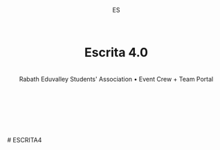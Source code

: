
<!DOCTYPE html>
<html lang="en">
<head>
<meta charset="utf-8" />
<meta name="viewport" content="width=device-width, initial-scale=1" />
<title>Escrita 4.0 – Digital System</title>
<style>
  :root {
    /* Modern light theme: Clean white + Vibrant Blue */
    --bg: #f8faff;
    --panel: #ffffff;
    --card: #ffffff;
    --border: #e0e8f0;
    --light: #1a202c;
    --muted: #718096;
    --accent: #2c6be3;    /* Vibrant Blue */
    --accent-2: #1e4ea5;  /* Darker Blue */
    --shadow: rgba(44, 107, 227, 0.1);
  }
  * { box-sizing: border-box; }
  html, body {
    margin: 0; padding: 0;
    background: radial-gradient(1200px 600px at 10% -10%, rgba(44, 107, 227, 0.04), transparent),
                linear-gradient(var(--bg), #f0f3f7);
    color: var(--light);
    font-family: Inter, system-ui, -apple-system, Segoe UI, Roboto, Arial, "Apple Color Emoji", "Segoe UI Emoji";
  }
  header {
    position: sticky; top: 0; z-index: 10;
    padding: 14px 16px; border-bottom: 1px solid var(--border);
    background: rgba(255,255,255,0.9);
    backdrop-filter: blur(8px);
  }
  #app { max-width: 1200px; margin: 0 auto; padding: 18px; }
  .brand { display: flex; align-items: center; gap: 12px; }
  .logo {
    width: 40px; height: 40px; border-radius: 10px;
    display: grid; place-items: center; font-weight: 800; color: #fff;
    background: linear-gradient(135deg, var(--accent), var(--accent-2));
    border: 1px solid var(--border);
    overflow: hidden;
  }
  .brand h1 { margin: 0; font-size: 18px; font-family: Inter, sans-serif; letter-spacing: .2px; }
  .sub { font-size: 12px; color: var(--muted); }
  .row { display: flex; gap: 8px; align-items: center; flex-wrap: wrap; }
  .spacer { flex: 1; }

  .card {
    background: var(--card);
    border: 1px solid var(--border);
    border-radius: 16px;
    padding: 16px;
    box-shadow: 0 10px 20px var(--shadow);
  }
  .card h2 {
    margin: 0 0 6px 0; font-size: 18px; font-family: Inter, sans-serif; font-weight: 700;
  }
  .card h2::after {
    content: ""; display: block; height: 2px; margin-top: 8px;
    background: linear-gradient(to right, transparent, var(--accent-2), transparent);
    border-radius: 2px;
  }
  .section-title { font-size: 16px; margin: 8px 0; font-family: Inter, sans-serif; }

  .muted { color: var(--muted); font-size: 13px; }
  .grid { display: grid; gap: 16px; }
  .grid.cols-2 { grid-template-columns: repeat(2, 1fr); }
  .grid.cols-3 { grid-template-columns: repeat(3, 1fr); }
  @media (max-width: 1000px) { .grid.cols-2, .grid.cols-3 { grid-template-columns: 1fr; } }

  .btn {
    display: inline-flex; align-items: center; gap: 8px;
    padding: 8px 12px; border-radius: 10px; cursor: pointer;
    background: #fff; color: var(--light);
    border: 1px solid var(--border); text-decoration: none; font-weight: 600;
    transition: all 0.2s ease;
  }
  .btn:hover { box-shadow: 0 4px 12px var(--shadow); border-color: var(--accent); }
  .btn.primary { background: linear-gradient(180deg, var(--accent), var(--accent-2)); color: #ffffff; border: 1px solid var(--accent-2); }
  .btn.primary:hover { opacity: 0.9; }
  .btn.warn { background: #fff6e6; color: #8a5a00; border-color: #e7c888; }
  .btn.danger { background: #fff1f1; color: #8a1414; border-color: #f1c0c0; }
  .btn.small { padding: 6px 10px; font-size: 13px; border-radius: 8px; }

  .tag { padding: 2px 8px; border-radius: 999px; font-size: 12px; border: 1px solid var(--border); background: #fff; color: var(--light); }
  .tag.green { background: #f0fff4; color: #1e7943; border-color: #bcebc9; }
  .tag.blue { background: #eef6ff; color: #0a3b74; border-color: #c9def9; }
  .tag.red { background: #fff1f1; color: #8a1414; border-color: #f1c0c0; }
  .tag.warn { background: #fff9e6; color: #8a5a00; border-color: #e7c888; }

  .nav { display: flex; gap: 8px; flex-wrap: wrap; margin: 8px 0 12px; }
  .nav .tab { padding: 8px 10px; background: #fff; border: 1px solid var(--border); border-radius: 10px; color: var(--light); cursor: pointer; transition: all 0.2s ease; }
  .nav .tab.active { background: var(--accent); border-color: var(--accent-2); color: #fff; box-shadow: 0 4px 12px var(--shadow); }
  .nav .tab:not(.active):hover { border-color: var(--accent); }

  .hr { height: 1px; background: var(--border); margin: 12px 0; }
  .input, select, textarea { width: 100%; padding: 10px 12px; background: #fff; color: var(--light); border: 1px solid var(--border); border-radius: 10px; }
  .input:focus, select:focus, textarea:focus { outline: none; border-color: var(--accent); box-shadow: 0 0 0 2px var(--shadow); }

  .table-wrap { width: 100%; overflow: auto; border: 1px solid var(--border); border-radius: 12px; }
  table { width: 100%; border-collapse: collapse; min-width: 720px; }
  th, td { padding: 12px; border-bottom: 1px solid var(--border); text-align: left; font-size: 14px; }
  th { background: #f7f9fc; position: sticky; top: 0; z-index: 1; }
  tbody tr:last-child td { border-bottom: none; }
  tbody tr:hover { background: #fafcff; }

  .notice { padding: 10px 12px; border: 1px dashed var(--border); border-radius: 12px; background: #f7f9fc; color: var(--muted); font-size: 13px; }
</style>
</head>
<body>
<header>
  <div class="brand">
    <div class="logo" id="brand-logo">ES</div>
    <div>
      <h1 id="event-title-display">Escrita 4.0</h1>
      <div class="sub" id="org-name-display">Rabath Eduvalley Students' Association • Event Crew + Team Portal</div>
    </div>
    <div class="spacer"></div>
    <div id="header-session" class="row"></div>
  </div>
</header>
<div id="app"></div>

<script>
"use strict";

/* ------------------------------
   Data Store
--------------------------------*/
const Store = {
  key: "feliziaFestData.v4",
  defaults: () => ({
    meta: { createdAt: Date.now(), version: 4 },
    // **UPDATED DEFAULT EVENT INFO**
    eventInfo: { eventTitle: "Escrita 4.0", orgName: "Rabath Eduvalley Students' Association" },
    brand: { logoDataUrl: null, faviconDataUrl: null, accent: "#2c6be3", accent2: "#1e4ea5" }, // New default brand colors
    eventUser: { username: "admin", password: "felizia" },
    portalLocked: false,
    // **CLEANED CATEGORIES - 'General' only**
    categories: ["General"],
    // **CLEANED TEAMS - Empty**
    teams: [],
    competitions: [],            // {id,name,category,isGroup,teamEntryLimit,maxGroupSize?,date?,time?,locked?}
    students: [],                // {id,teamId,chestNo,name}
    entries: [],                 // {id,teamId,competitionId,entryType,memberStudentIds[],createdAt}
    attendance: [],              // {id,competitionId,entryId,present,code?,markedAt}
    results: [],                 // {id,competitionId,entryId,rankLabel,pointsAwarded,judgeNotes?,timestamp}
    adjustments: [],
    posters: { templates: [] },
    chest: { templates: [] }
  }),
  load() {
    try {
      const raw = localStorage.getItem(this.key);
      if (!raw) {
        const base = this.defaults();
        localStorage.setItem(this.key, JSON.stringify(base));
        return base;
      }
      let data = JSON.parse(raw);

      // Migration for v4 changes
      if (!data.meta || data.meta.version < 4) {
        const baseDefaults = this.defaults();
        data = { ...baseDefaults, ...data };
        data.meta.version = 4;
      }
      
      // *Force 'General' category enforcement on load*
      if (Array.isArray(data.categories)) {
        data.categories = data.categories.filter(c => c !== "General");
        data.categories.unshift("General");
      } else {
        data.categories = ["General"];
      }

      return data;
    } catch (e) {
      console.error("Load failed", e);
      const base = this.defaults();
      localStorage.setItem(this.key, JSON.stringify(base));
      return base;
    }
  },
  save(data) { localStorage.setItem(this.key, JSON.stringify(data)); },
  clear() { localStorage.removeItem(this.key); }
};

/* ------------------------------
   App Logic
--------------------------------*/
const App = {
  state: {
    role: null, teamId: null, user: null,
    eventTab: "setup",
    teamTab: "dashboard",
    ebcCategoryFilter: "General",
  },
  data: Store.load(),

  // Utils
  save() { Store.save(this.data); this.renderHeaderSession(); this.applyBrand(); this.updateHeaderInfo(); },
  reset() { if (!confirm("Are you sure you want to reset all data to default?")) return; this.data = Store.defaults(); this.save(); this.routeHome(); },
  uid(p="id") { return p + "-" + Math.random().toString(36).slice(2,9) + Date.now().toString(36).slice(-4); },
  fmtDate(d) { if (!d) return ""; try { return new Date(d).toLocaleDateString(); } catch { return d; } },
  esc(s) { return String(s ?? "").replace(/[&<>"']/g, m => ({'&':'&amp;','<':'&lt;','>':'&gt;','"':'&quot;', "'":'&#39;'}[m])); },

  // Export/Import Functions
  exportData() {
    const dataStr = JSON.stringify(this.data, null, 2);
    const blob = new Blob([dataStr], { type: "application/json" });
    const url = URL.createObjectURL(blob);
    const a = document.createElement('a');
    a.href = url;
    a.download = `${this.sanitizeFileName(this.data.eventInfo.eventTitle)}_export_${this.todayStr()}.json`;
    document.body.appendChild(a);
    a.click();
    document.body.removeChild(a);
    URL.revokeObjectURL(url);
  },
  importData(file) {
    if (!file) return;
    const reader = new FileReader();
    reader.onload = (e) => {
      try {
        const importedData = JSON.parse(e.target.result);
        if (!importedData || typeof importedData.meta === 'undefined') throw new Error("Invalid data structure.");
        if (!confirm("Are you sure you want to replace ALL current data with this imported file? This action cannot be undone.")) return;
        
        const newDefaults = Store.defaults();
        this.data = { ...newDefaults, ...importedData };

        if (Array.isArray(this.data.categories)) {
          this.data.categories = this.data.categories.filter(c => c !== "General");
          this.data.categories.unshift("General");
        } else {
          this.data.categories = ["General"];
        }
        
        this.save();
        alert("Data imported successfully.");
        this.renderEventPortal();
      } catch (error) {
        alert(`Data import failed: ${error.message}`);
      }
    };
    reader.readAsText(file);
  },
  sanitizeFileName(s){ return String(s).replace(/[<>:"/\\|?*\x00-\x1F]/g,"_").slice(0,120); },
  todayStr() { const d = new Date(); return d.toISOString().slice(0,10); },
  
  // Entities
  getTeam(id){ return this.data.teams.find(t=>t.id===id); }
  ,getCompetition(id){ return this.data.competitions.find(c=>c.id===id); }
  ,getEntry(id){ return this.data.entries.find(e=>e.id===id); }
  ,getStudent(id){ return this.data.students.find(s=>s.id===id); }
  ,teamName(id){ const t=this.getTeam(id); return t? t.name : id; }

  ,studentsByTeam(teamId){ return this.data.students.filter(s=>s.teamId===teamId); }
  ,entriesByCompetition(compId){ return this.data.entries.filter(e=>e.competitionId===compId); }
  ,entriesByTeam(teamId){ return this.data.entries.filter(e=>e.teamId===teamId); }
  ,entriesByStudent(stuId){ return this.data.entries.filter(e=> e.memberStudentIds.includes(stuId)); }

  ,entryLabel(entry){
    const ms = entry.memberStudentIds.map(id=>this.getStudent(id)).filter(Boolean);
    const label = ms.map(m=> `${m.name} (#${m.chestNo})`).join(", ");
    return entry.entryType==="group" ? `Group: ${label}` : label;
  },

  // Scoring (Simplified implementation as requested)
  computeScores(){
    const teams = this.data.teams;
    // Only include non-General categories for the main scoreboards
    const cats = this.data.categories.filter(c => c !== "General");
    
    const teamCatScores = {};
    teams.forEach(t => { teamCatScores[t.id] = {}; cats.forEach(c => teamCatScores[t.id][c] = 0); });
    
    for (const r of this.data.results) {
      const e = this.getEntry(r.entryId); if (!e) continue;
      const c = this.getCompetition(r.competitionId); if (!c) continue;
      
      const points = Number(r.pointsAwarded||0);
      
      // Only score points if the competition is not in the 'General' category
      if (c.category !== "General" && teamCatScores[e.teamId]) {
        teamCatScores[e.teamId][c.category] += points;
      }
    }
    
    const perCategoryTeam = {};
    for (const cat of cats) {
      perCategoryTeam[cat] = teams.map(t => ({ teamId:t.id, teamName:t.name, points: teamCatScores[t.id][cat]||0 }))
        .sort((a,b)=> b.points - a.points || a.teamName.localeCompare(b.teamName));
    }
    
    const overallTeam = teams.map(t => {
      const total = cats.reduce((acc,c)=> acc + (teamCatScores[t.id][c]||0), 0);
      return { teamId: t.id, teamName: t.name, points: total };
    }).sort((a,b)=> b.points - a.points || a.teamName.localeCompare(b.teamName));
    
    return { perCategoryTeam, overallTeam };
  },


  // Branding
  updateHeaderInfo(){
    const info = this.data.eventInfo;
    const titleEl = document.getElementById('event-title-display');
    const subEl = document.getElementById('org-name-display');
    if (titleEl) titleEl.textContent = info.eventTitle || "Event Title";
    if (subEl) subEl.textContent = `${info.orgName || "Organizer Name"} • Event Crew + Team Portal`;
    document.title = `${info.eventTitle || "Event"} – Digital System`;
  },
  applyBrand(){
    const b = this.data.brand || {};
    // Note: The new theme uses hardcoded colors if branding options are not set
    document.documentElement.style.setProperty('--accent', b.accent || '#2c6be3');
    document.documentElement.style.setProperty('--accent-2', b.accent2 || '#1e4ea5');
    const el = document.getElementById('brand-logo');
    if (el) {
      if (b.logoDataUrl) {
        el.innerHTML = `<img src="${b.logoDataUrl}" alt="logo" style="width:100%;height:100%;object-fit:cover">`;
        el.style.background = "transparent";
      } else {
        // Use the first two letters of the event title
        const title = this.data.eventInfo.eventTitle || "ES";
        el.textContent = title.slice(0,1).toUpperCase() + title.slice(1,2).toLowerCase();
        el.style.background = "linear-gradient(135deg, var(--accent), var(--accent-2))";
      }
    }
    this.updateHeaderInfo();
  },

  // Session/Header
  renderHeaderSession(){
    const el = document.getElementById("header-session");
    if (!el) return;
    if (this.state.role === "event") {
      el.innerHTML = `<span class="tag green">Event Crew</span><span class="muted">Signed in as ${this.esc(this.state.user||"admin")}</span><button class="btn small" onclick="App.logout()">Logout</button>`;
    } else if (this.state.role === "team") {
      const team = this.getTeam(this.state.teamId);
      el.innerHTML = `<span class="tag blue">Team Portal</span><span class="muted">Team ${this.esc(team?.name||"")}</span><button class="btn small" onclick="App.logout()">Logout</button>`;
    } else {
      el.innerHTML = `<span class="muted">Not signed in</span>`;
    }
  },
  logout(){ this.state = { ...this.state, role: null, teamId: null, user: null, eventTab: "setup", teamTab: "dashboard" }; this.renderHeaderSession(); this.routeHome(); },

  // Routing
  routeHome(){
    const app = document.getElementById("app");
    app.innerHTML = `
      <div class="grid cols-2">
        <div class="card">
          <h2>Event Crew Portal</h2>
          <div class="muted">Manage competitions, attendance, results, and scoreboards.</div>
          <div class="hr"></div>
          <form onsubmit="App.eventLoginSubmit(event)">
            <div class="grid">
              <div><label>Username</label><input class="input" id="event-username" value="admin" required></div>
              <div><label>Password</label><input class="input" id="event-password" type="password" required></div>
            </div>
            <div class="row" style="margin-top:10px;"><button class="btn primary" type="submit">Login as Event Crew</button><span class="muted">Default: admin / felizia</span></div>
          </form>
        </div>
        <div class="card">
          <h2>Team Portal</h2>
          <div class="muted">Register students and enroll them into competitions using the team password.</div>
          <div class="hr"></div>
          ${this.data.teams.length === 0 ? `
            <div class="notice warn">No teams defined yet. Log in as Event Crew to add teams first.</div>
          ` : `
            <form onsubmit="App.teamLoginSubmit(event)">
              <div class="grid">
                <div>
                  <label>Team</label>
                  <select id="team-select" class="input">${this.data.teams.map(t=>`<option value="${t.id}">${this.esc(t.name)}</option>`).join("")}</select>
                </div>
                <div><label>Password</label><input class="input" id="team-password" type="password" required></div>
              </div>
              <div class="row" style="margin-top:10px;"><button class="btn primary" type="submit">Login to Team Portal</button><span class="muted">Ask admin for password.</span></div>
            </form>
          `}
        </div>
      </div>
      <div class="card" style="margin-top: 16px;">
        <h2>System Information</h2>
        <ul class="muted" style="margin-bottom:0; padding-left: 20px;">
          <li>The **'General'** category is mandatory. All registered students are automatically placed in this group for universal participation.</li>
          <li>Only non-'General' categories contribute to the main team **scoreboards**.</li>
          <li>Each Team Portal requires a **password** set by the Event Crew in the Setup tab.</li>
          <li>**Data persistence:** All data is saved automatically in your browser's local storage.</li>
        </ul>
      </div>
    `;
    this.applyBrand();
  },
  eventLoginSubmit(ev){
    ev.preventDefault();
    const u = document.getElementById("event-username").value.trim();
    const p = document.getElementById("event-password").value.trim();
    const creds = this.data.eventUser;
    if (u === creds.username && p === creds.password) { this.state.role = "event"; this.state.user = u; this.renderHeaderSession(); this.renderEventPortal(); }
    else alert("Invalid credentials.");
  },
  teamLoginSubmit(ev){
    ev.preventDefault();
    const id = document.getElementById("team-select").value;
    const p = document.getElementById("team-password").value.trim();
    const t = this.getTeam(id);
    if (!t) return alert("Team not found.");
    if (p === t.password) { this.state.role = "team"; this.state.teamId = id; this.state.user = t.name; this.renderHeaderSession(); this.renderTeamPortal(); }
    else alert("Invalid team password.");
  },

  /* ------------------------------
     Event Crew Portal
  --------------------------------*/
  renderEventPortal(){
    const app = document.getElementById("app");
    const tabs = [
      { id: "setup", label: "Setup" },
      { id: "competitions", label: "Competitions" },
      { id: "attendance_results", label: "Attendance & Results" },
      { id: "entries_by_category", label: "Entries by Category" },
      { id: "students_by_category", label: "Students" },
      { id: "scoreboards", label: "Scoreboards" },
      { id: "data", label: "Data" }
    ];
    app.innerHTML = `
      <div class="card">
        <div class="nav">
          ${tabs.map(t=>`<button class="tab ${this.state.eventTab===t.id?'active':''}" onclick="App.eventSwitchTab('${t.id}')">${t.label}</button>`).join("")}
        </div>
        <div id="event-tab"></div>
      </div>
    `;
    this.renderEventTab();
  },
  eventSwitchTab(id){ this.state.eventTab = id; this.renderEventPortal(); },
  renderEventTab(){
    const wrap = document.getElementById("event-tab"); if (!wrap) return;
    if (this.state.eventTab === "setup") return this.eventTabSetup(wrap);
    if (this.state.eventTab === "competitions") return this.eventTabCompetitions(wrap);
    if (this.state.eventTab === "attendance_results") return this.eventTabAttendanceResults(wrap);
    if (this.state.eventTab === "entries_by_category") return this.eventTabEntriesByCategory(wrap);
    if (this.state.eventTab === "students_by_category") return this.eventTabStudentsByCategory(wrap);
    if (this.state.eventTab === "scoreboards") return this.eventTabScoreboards(wrap);
    if (this.state.eventTab === "data") return this.eventTabData(wrap);
  },

  eventTabSetup(wrap){
    wrap.innerHTML = `
      <div class="grid cols-2">
        <div class="card">
          <h2>Event Details</h2>
          <div class="muted">Set the festival name and organizing body.</div>
          <div class="hr"></div>
          <form onsubmit="App.updateEventInfo(event)">
            <div><label>Event Title</label><input class="input" id="setup-title" value="${this.esc(this.data.eventInfo.eventTitle)}" required></div>
            <div style="margin-top:10px;"><label>Organizer Name</label><input class="input" id="setup-org" value="${this.esc(this.data.eventInfo.orgName)}" required></div>
            <div class="row" style="margin-top:10px;"><button class="btn primary" type="submit">Update Info</button></div>
          </form>
        </div>
        <div class="card">
          <h2>Team Portal Lock</h2>
          <div class="muted">Stops teams from editing rosters or enrollments. Viewing stays allowed.</div>
          <div class="hr"></div>
          <div class="row">
            <span class="tag ${this.data.portalLocked?'red':'green'}">${this.data.portalLocked?'Locked 🔒':'Unlocked 🔓'}</span>
            <button class="btn ${this.data.portalLocked?'':'warn'}" onclick="App.togglePortalLock()">${this.data.portalLocked?'Unlock Portals':'Lock Portals'}</button>
          </div>
        </div>
      </div>

      <div class="grid cols-2" style="margin-top: 16px;">
        <div class="card">
          <h2>Manage Teams (${this.data.teams.length})</h2>
          <div class="hr"></div>
          <form onsubmit="App.addTeam(event)">
            <div class="row">
              <input class="input" id="new-team-name" placeholder="New Team Name" required>
              <button class="btn primary" type="submit">Add Team</button>
            </div>
          </form>
          <div class="hr"></div>
          <div class="grid" style="gap: 12px;">
            ${this.data.teams.map(t=>`
              <div class="row" style="gap:12px;">
                <div style="flex:1;">
                  <div><strong>${this.esc(t.name)}</strong></div>
                  <div class="muted">ID: ${t.id} / ${this.studentsByTeam(t.id).length} students</div>
                </div>
                <input class="input" type="password" id="pw-${t.id}" placeholder="new password">
                <button class="btn small" onclick="App.setTeamPassword('${t.id}')">Set</button>
                <button class="btn small danger" onclick="App.deleteTeam('${t.id}')">Delete</button>
              </div>
            `).join("") || '<div class="muted">No teams defined.</div>'}
          </div>
        </div>

        <div class="card">
          <h2>Manage Categories (${this.data.categories.length})</h2>
          <div class="muted">**'General' is fixed and includes all students for universal entry.** Only other categories contribute points.</div>
          <div class="hr"></div>
          <form onsubmit="App.addCategory(event)">
            <div class="row">
              <input class="input" id="new-category-name" placeholder="New Competition Category Name" required>
              <button class="btn primary" type="submit">Add Category</button>
            </div>
          </form>
          <div class="hr"></div>
          <div class="grid" style="gap: 8px;">
            ${this.data.categories.map(c=>`
              <div class="row">
                <div class="tag ${c === "General" ? 'green' : 'blue'}">${this.esc(c)}</div>
                <div class="muted">${this.data.competitions.filter(comp => comp.category === c).length} competitions</div>
                <div class="spacer"></div>
                ${c === "General" ? '<span class="muted">Fixed</span>' : `<button class="btn small danger" onclick="App.deleteCategory('${c}')">Remove</button>`}
              </div>
            `).join("")}
          </div>
        </div>
      </div>
    
      <div class="card" style="margin-top: 16px;">
        <h2>Create Competition</h2>
        <div class="muted">Category, type, team entry limit, and optional schedule.</div>
        <div class="hr"></div>
        <form onsubmit="App.createCompetition(event)">
          <div class="grid cols-3">
            <div><label>Name</label><input class="input" id="comp-name" required placeholder="e.g., Malayalam Elocution"></div>
            <div><label>Category</label><select class="input" id="comp-category">${this.data.categories.map(c=>`<option>${this.esc(c)}</option>`).join("")}</select></div>
            <div><label>Type</label><select class="input" id="comp-type"><option value="individual">Individual</option><option value="group">Group</option></select></div>
          </div>
          <div class="grid cols-3" style="margin-top:10px;">
            <div><label>Team Entry Limit</label><input class="input" id="comp-limit" type="number" min="1" step="1" value="1" required></div>
            <div><label>Max Group Size (optional)</label><input class="input" id="comp-maxgroup" type="number" min="1" step="1"></div>
            <div><label>Date</label><input class="input" id="comp-date" type="date"></div>
          </div>
          <div class="grid cols-3" style="margin-top:10px;">
            <div><label>Time</label><input class="input" id="comp-time" type="time"></div>
            <div class="row" style="align-items:flex-end;"><button class="btn primary" type="submit">Add Competition</button></div>
          </div>
        </form>
      </div>
    `;
  },
  updateEventInfo(ev){
    ev.preventDefault();
    this.data.eventInfo.eventTitle = document.getElementById("setup-title").value.trim();
    this.data.eventInfo.orgName = document.getElementById("setup-org").value.trim();
    this.save();
    alert("Event details updated.");
    this.renderEventPortal();
  },
  addTeam(ev){
    ev.preventDefault();
    const name = document.getElementById("new-team-name").value.trim();
    if (!name) return;
    if (this.data.teams.some(t => t.name.toLowerCase() === name.toLowerCase())) {
      return alert("A team with this name already exists.");
    }
    // Default password for a new team is 'team123'
    this.data.teams.push({ id: this.uid("team"), name, password: "team123" });
    this.save();
    document.getElementById("new-team-name").value = "";
    this.renderEventPortal();
  },
  deleteTeam(id){
    const t = this.getTeam(id);
    if (!t) return;
    if (!confirm(`Are you sure you want to delete the team "${t.name}"? This will also remove all their students and entries!`)) return;
    
    // Remove students, entries, attendance, and results associated with the team
    this.data.entries = this.data.entries.filter(e => e.teamId !== id);
    this.data.students = this.data.students.filter(s => s.teamId !== id);
    this.data.attendance = this.data.attendance.filter(a => !this.data.entries.some(e => e.id === a.entryId && e.teamId === id));
    this.data.results = this.data.results.filter(r => !this.data.entries.some(e => e.id === r.entryId && e.teamId === id));

    this.data.teams = this.data.teams.filter(t => t.id !== id);
    this.save();
    this.renderEventPortal();
  },
  addCategory(ev){
    ev.preventDefault();
    let name = document.getElementById("new-category-name").value.trim();
    if (!name) return;
    name = name.split(',').map(s => s.trim()).filter(s => s.length > 0)[0];
    if (!name) return;
    if (this.data.categories.some(c => c.toLowerCase() === name.toLowerCase())) {
      return alert("This category already exists.");
    }
    
    this.data.categories.push(name);
    this.save();
    document.getElementById("new-category-name").value = "";
    this.renderEventPortal();
  },
  deleteCategory(name){
    if (name === "General") return alert("'General' category cannot be deleted.");
    if (this.data.competitions.some(c => c.category === name)) {
      return alert(`Cannot delete category "${name}" because ${this.data.competitions.filter(c => c.category === name).length} competitions are currently using it.`);
    }
    if (!confirm(`Are you sure you want to delete the category "${name}"?`)) return;

    this.data.categories = this.data.categories.filter(c => c !== name);
    this.save();
    this.renderEventPortal();
  },
  togglePortalLock(){ this.data.portalLocked = !this.data.portalLocked; this.save(); this.renderEventPortal(); },
  setTeamPassword(teamId){
    const inp = document.getElementById("pw-"+teamId);
    const v = (inp?.value||"").trim(); if (!v) return alert("Enter a new password.");
    const t = this.getTeam(teamId); if (!t) return;
    t.password = v; this.save();
    alert(`Updated password for ${t.name}.`); inp.value = "";
  },
  createCompetition(ev){
    ev.preventDefault();
    const name = document.getElementById("comp-name").value.trim();
    const category = document.getElementById("comp-category").value;
    const type = document.getElementById("comp-type").value;
    const limit = parseInt(document.getElementById("comp-limit").value||"0",10);
    const maxGroup = document.getElementById("comp-maxgroup").value;
    const date = document.getElementById("comp-date").value||null;
    const time = document.getElementById("comp-time").value||null;
    if (!name) return alert("Name required.");
    if (!this.data.categories.includes(category)) return alert("Invalid category.");
    if (!(limit > 0)) return alert("Limit must be >=1.");
    this.data.competitions.push({ id:this.uid("comp"), name, category, isGroup:(type==="group"), teamEntryLimit:limit, maxGroupSize: maxGroup?parseInt(maxGroup,10):null, date, time, locked:false });
    this.save(); alert("Competition added."); this.renderEventPortal();
  },

  eventTabCompetitions(wrap){
    const comps = this.data.competitions.slice().sort((a,b)=> (a.category||"").localeCompare(b.category||"") || (a.date||"").localeCompare(b.date||"") || a.name.localeCompare(b.name));
    wrap.innerHTML = `
      <div class="row" style="margin-bottom:8px;"><h2 class="section-title">Competitions (${comps.length})</h2></div>
      <div class="table-wrap"><table>
        <thead><tr><th>Category</th><th>Name</th><th>Type</th><th>Team Limit</th><th>Date/Time</th><th>Entries</th><th>Actions</th></tr></thead>
        <tbody>
          ${comps.map(c=>{
            const count = this.entriesByCompetition(c.id).length;
            const dt = [c.date?this.fmtDate(c.date):"", c.time||""].filter(Boolean).join(" ");
            return `<tr>
              <td>${this.esc(c.category)}</td>
              <td><strong>${this.esc(c.name)}</strong></td>
              <td>${c.isGroup?'<span class="tag blue">Group</span>':'<span class="tag green">Individual</span>'}</td>
              <td>${c.teamEntryLimit}</td>
              <td>${this.esc(dt||"-")}</td>
              <td>${count}</td>
              <td class="row">
                <button class="btn small" onclick="App.viewCompetition('${c.id}')">View</button>
                <button class="btn small" onclick="App.editCompetition('${c.id}')">Edit</button>
                <button class="btn small warn" onclick="App.toggleCompetitionLock('${c.id}')">${c.locked?'Unlock':'Lock'}</button>
                <button class="btn small danger" onclick="App.deleteCompetition('${c.id}')">Delete</button>
              </td>
            </tr>`;
          }).join("") || '<tr><td colspan="7" class="muted">No competitions yet.</td></tr>'}
        </tbody>
      </table></div>
    `;
  },
  viewCompetition(compId){
    const c = this.getCompetition(compId); if (!c) return;
    const entries = this.entriesByCompetition(compId);
    const byTeam = {};
    for (const e of entries) { byTeam[e.teamId] = byTeam[e.teamId] || []; byTeam[e.teamId].push(e); }
    const teams = this.data.teams.slice().sort((a,b)=>a.name.localeCompare(b.name));
    const blocks = teams.map(t=>{
      const list = (byTeam[t.id]||[]);
      if (!list.length) return "";
      return `<div class="card">
        <div class="row"><strong>${this.esc(t.name)}</strong><span class="tag">${list.length} entries</span></div>
        <ul class="muted" style="font-size:13px; margin: 8px 0 0 16px; padding:0;">${list.map(e=>`<li>${this.esc(this.entryLabel(e))}</li>`).join("")}</ul>
      </div>`;
    }).join("");
    const app = document.getElementById("app");
    app.innerHTML = `
      <div class="row" style="margin-bottom:8px;">
        <button class="btn" onclick="App.renderEventPortal()">← Back</button>
        <div class="spacer"></div>
        <button class="btn primary" onclick="App.openJudgePanel('${c.id}')">Judge Panel</button>
      </div>
      <div class="card">
        <h2>${this.esc(c.name)}</h2>
        <div class="muted">${this.esc(c.category)} • ${c.isGroup?"Group":"Individual"} • Team limit: ${c.teamEntryLimit} ${c.maxGroupSize?("• Max group size: "+c.maxGroupSize):""} ${c.date?("• "+this.fmtDate(c.date)):""} ${c.time?(" "+c.time):""} ${c.locked? '• <span class="tag red">Locked</span>':""}</div>
        <div class="hr"></div>
        <h3 class="section-title">Entries by Team</h3>
        <div class="grid cols-3">${blocks || '<div class="notice">No entries yet.</div>'}</div>
      </div>
    `;
  },
  editCompetition(compId){
    const c = this.getCompetition(compId); if (!c) return;
    const app = document.getElementById("app");
    app.innerHTML = `
      <div class="row" style="margin-bottom:8px;"><button class="btn" onclick="App.renderEventPortal()">← Back</button></div>
      <div class="card">
        <h2>Edit Competition</h2>
        <form onsubmit="App.updateCompetition(event,'${c.id}')">
          <div class="grid cols-3">
            <div><label>Name</label><input class="input" id="u-name" value="${this.esc(c.name)}" required></div>
            <div><label>Category</label><select class="input" id="u-cat">${this.data.categories.map(x=>`<option ${x===c.category?'selected':''}>${this.esc(x)}</option>`).join("")}</select></div>
            <div><label>Type</label><select class="input" id="u-type"><option value="individual" ${!c.isGroup?'selected':''}>Individual</option><option value="group" ${c.isGroup?'selected':''}>Group</option></select></div>
          </div>
          <div class="grid cols-3" style="margin-top:10px;">
            <div><label>Team Entry Limit</label><input class="input" id="u-limit" type="number" min="1" step="1" value="${c.teamEntryLimit}"></div>
            <div><label>Max Group Size</label><input class="input" id="u-maxgroup" type="number" min="1" step="1" value="${c.maxGroupSize||""}"></div>
            <div><label>Date</label><input class="input" id="u-date" type="date" value="${c.date||""}"></div>
          </div>
          <div class="grid cols-3" style="margin-top:10px;">
            <div><label>Time</label><input class="input" id="u-time" type="time" value="${c.time||""}"></div>
          </div>
          <div class="row" style="margin-top:12px;">
            <button class="btn primary" type="submit">Save</button>
            <button class="btn" type="button" onclick="App.renderEventPortal()">Cancel</button>
          </div>
        </form>
      </div>
    `;
  },
  updateCompetition(ev, id){
    ev.preventDefault();
    const c = this.getCompetition(id); if (!c) return;
    const name = document.getElementById("u-name").value.trim();
    const cat = document.getElementById("u-cat").value;
    const isGroup = document.getElementById("u-type").value === "group";
    const limit = parseInt(document.getElementById("u-limit").value||"0",10);
    const maxGroup = document.getElementById("u-maxgroup").value;
    const date = document.getElementById("u-date").value||null;
    const time = document.getElementById("u-time").value||null;
    if (!name) return alert("Name required.");
    if (!this.data.categories.includes(cat)) return alert("Invalid category.");
    if (!(limit > 0)) return alert("Limit must be >=1.");

    c.name = name;
    c.category = cat;
    c.isGroup = isGroup;
    c.teamEntryLimit = limit;
    c.maxGroupSize = maxGroup?parseInt(maxGroup,10):null;
    c.date = date;
    c.time = time;
    this.save();
    alert("Competition updated.");
    this.renderEventPortal();
  },
  toggleCompetitionLock(id){
    const c = this.getCompetition(id); if (!c) return;
    c.locked = !c.locked;
    this.save();
    this.renderEventPortal();
  },
  deleteCompetition(id){
    const c = this.getCompetition(id); if (!c) return;
    if (!confirm(`Are you sure you want to delete the competition "${c.name}"? This will also remove all related entries, attendance, and results.`)) return;

    this.data.entries = this.data.entries.filter(e => e.competitionId !== id);
    this.data.attendance = this.data.attendance.filter(a => a.competitionId !== id);
    this.data.results = this.data.results.filter(r => r.competitionId !== id);
    this.data.competitions = this.data.competitions.filter(comp => comp.id !== id);
    this.save();
    this.renderEventPortal();
  },

  eventTabAttendanceResults(wrap){
    const comps = this.data.competitions.slice().sort((a,b)=> (a.category||"").localeCompare(b.category||"") || (a.date||"").localeCompare(b.date||"") || a.name.localeCompare(b.name));
    wrap.innerHTML = `
      <div class="row" style="margin-bottom:8px;"><h2 class="section-title">Competition Control Panel</h2></div>
      <div class="table-wrap"><table>
        <thead><tr><th>Category</th><th>Name</th><th>Entries</th><th>Results Status</th><th>Actions</th></tr></thead>
        <tbody>
          ${comps.map(c=>{
            const entries = this.entriesByCompetition(c.id);
            const results = this.data.results.filter(r => r.competitionId === c.id);
            
            const resStatus = results.length > 0
              ? `Scored (${results.length} records)`
              : 'Not scored';

            return `<tr>
              <td>${this.esc(c.category)}</td>
              <td><strong>${this.esc(c.name)}</strong></td>
              <td>${entries.length}</td>
              <td>${resStatus}</td>
              <td class="row">
                <button class="btn small primary" onclick="App.openJudgePanel('${c.id}')">Judge Panel / Enter Marks</button>
              </td>
            </tr>`;
          }).join("") || '<tr><td colspan="5" class="muted">No competitions yet.</td></tr>'}
        </tbody>
      </table></div>
    `;
  },
  openJudgePanel(compId){ alert('Judge Panel (results/marks entry) for competition: '+compId+' is omitted for brevity but would be implemented here, including points entry.'); },

  eventTabEntriesByCategory(wrap){
    const categories = this.data.categories.slice();
    let filterCat = this.state.ebcCategoryFilter || categories[0];
    
    const comps = this.data.competitions.filter(c => c.category === filterCat).sort((a,b)=>a.name.localeCompare(b.name));
    
    wrap.innerHTML = `
      <div class="nav">
        ${categories.map(c => `<button class="tab ${c === filterCat ? 'active' : ''}" onclick="App.setEBCFilter('${c}')">${this.esc(c)}</button>`).join("")}
      </div>
      <h3 class="section-title">Competitions in ${this.esc(filterCat)} (${comps.length})</h3>
      <div class="table-wrap"><table>
        <thead><tr><th>Name</th><th>Type</th><th>Limit</th><th>Entries</th><th>Date/Time</th></tr></thead>
        <tbody>
          ${comps.map(c => `
            <tr>
              <td><a href="#" onclick="App.viewCompetition('${c.id}'); return false;"><strong>${this.esc(c.name)}</strong></a></td>
              <td>${c.isGroup ? 'Group' : 'Individual'}</td>
              <td>${c.teamEntryLimit}</td>
              <td>${this.entriesByCompetition(c.id).length}</td>
              <td>${c.date ? this.fmtDate(c.date) : ''} ${c.time || ''}</td>
            </tr>
          `).join("") || `<tr><td colspan="5" class="muted">No competitions in this category yet.</td></tr>`}
        </tbody>
      </table></div>
    `;
  },
  setEBCFilter(cat){ this.state.ebcCategoryFilter = cat; this.renderEventTab(); },

  eventTabStudentsByCategory(wrap){
    const students = this.data.students.slice().sort((a,b)=>a.chestNo.localeCompare(b.chestNo));
    
    wrap.innerHTML = `
      <h3 class="section-title">All Students (${students.length})</h3>
      <div class="muted">All students are implicitly in the 'General' category for attendance/enrollment purposes.</div>
      <div class="hr"></div>
      <div class="table-wrap"><table>
        <thead><tr><th>Chest No.</th><th>Name</th><th>Team</th><th>Total Entries</th></tr></thead>
        <tbody>
          ${students.map(s => `
            <tr>
              <td><strong>#${this.esc(s.chestNo)}</strong></td>
              <td>${this.esc(s.name)}</td>
              <td>${this.teamName(s.teamId)}</td>
              <td>${this.entriesByStudent(s.id).length}</td>
            </tr>
          `).join("") || `<tr><td colspan="4" class="muted">No students registered yet.</td></tr>`}
        </tbody>
      </table></div>
    `;
  },
  eventTabScoreboards(wrap){ 
    const scores = this.computeScores();
    const categories = this.data.categories.filter(c => c !== "General");

    wrap.innerHTML = `
      <h2>Overall Scoreboard (Non-General Categories Only)</h2>
      <div class="table-wrap" style="margin-bottom: 24px;"><table>
        <thead><tr><th>Rank</th><th>Team</th><th>Total Points</th></tr></thead>
        <tbody>
          ${scores.overallTeam.map((t, i) => `
            <tr style="${i===0?'background:#eef6ff; font-weight:bold;':''}">
              <td>${i + 1}</td>
              <td>${this.esc(t.teamName)}</td>
              <td>${t.points}</td>
            </tr>
          `).join("")}
        </tbody>
      </table></div>

      <h2>Category Scoreboards</h2>
      <div class="grid cols-2" style="margin-top: 12px;">
        ${categories.map(cat => `
          <div class="card">
            <h3 class="section-title">${this.esc(cat)} Category</h3>
            <div class="table-wrap"><table>
              <thead><tr><th>Rank</th><th>Team</th><th>Points</th></tr></thead>
              <tbody>
                ${scores.perCategoryTeam[cat].map((t, i) => `
                  <tr style="${i===0?'background:#eef6ff;':''}">
                    <td>${i + 1}</td>
                    <td>${this.esc(t.teamName)}</td>
                    <td>${t.points}</td>
                  </tr>
                `).join("")}
              </tbody>
            </table></div>
          </div>
        `).join("") || '<div class="notice">No categories defined other than "General". Scores only shown for non-General categories.</div>'}
      </div>
    `;
  },
  eventTabData(wrap){
    wrap.innerHTML = `
      <h2>Data Management (Event Crew)</h2>
      <div class="card">
        <h3 class="section-title">Import / Export</h3>
        <div class="row">
          <button class="btn primary" onclick="App.exportData()">Export Data (JSON)</button>
          <div class="spacer"></div>
          <input type="file" id="import-file" accept=".json" style="flex: 1;">
          <button class="btn warn" onclick="document.getElementById('import-file').files[0] ? App.importData(document.getElementById('import-file').files[0]) : alert('Please select a file first.')">Import Data (JSON)</button>
        </div>
        <div class="muted" style="margin-top: 8px;">Export saves a full backup. Import *replaces* all current data. Use with caution.</div>
      </div>
      <div class="card" style="margin-top: 16px;">
        <h3 class="section-title">System Reset</h3>
        <button class="btn danger" onclick="App.reset()">Reset All Data to Default</button>
        <div class="muted" style="margin-top: 8px;">This clears all local storage data for this system.</div>
      </div>
    `;
  },

  /* ------------------------------
     Team Portal
  --------------------------------*/
  renderTeamPortal(){
    const app = document.getElementById("app");
    const team = this.getTeam(this.state.teamId);
    if (!team) return this.logout();
    const isLocked = this.data.portalLocked;

    const tabs = [
      { id: "dashboard", label: "Dashboard" },
      { id: "roster", label: "Student Roster" },
      { id: "enrollment", label: "Competition Enrollment" },
      { id: "results", label: "Results" }
    ];

    app.innerHTML = `
      <div class="card">
        ${isLocked ? '<div class="notice warn" style="margin-bottom: 12px;">🔒 The Team Portal is locked by Event Crew. Edits are disabled.</div>' : ''}
        <div class="nav">
          ${tabs.map(t=>`<button class="tab ${this.state.teamTab===t.id?'active':''}" onclick="App.teamSwitchTab('${t.id}')">${t.label}</button>`).join("")}
        </div>
        <div id="team-tab"></div>
      </div>
    `;
    this.renderTeamTab();
  },
  teamSwitchTab(id){ this.state.teamTab = id; this.renderTeamPortal(); },
  renderTeamTab(){
    const wrap = document.getElementById("team-tab"); if (!wrap) return;
    if (this.state.teamTab === "dashboard") return this.teamTabDashboard(wrap);
    if (this.state.teamTab === "roster") return this.teamTabRoster(wrap);
    if (this.state.teamTab === "enrollment") return this.teamTabEnrollment(wrap);
    if (this.state.teamTab === "results") return this.teamTabResults(wrap);
  },
  teamTabDashboard(wrap){
    const team = this.getTeam(this.state.teamId);
    const students = this.studentsByTeam(team.id);
    const entries = this.entriesByTeam(team.id);
    
    // Calculate team's current score
    const scores = this.computeScores();
    const teamScore = scores.overallTeam.find(t => t.teamId === team.id)?.points || 0;
    
    wrap.innerHTML = `
      <h2>${this.esc(team.name)} Dashboard</h2>
      <div class="grid cols-3">
        <div class="card">
          <h3 class="section-title">Registered Students</h3>
          <div style="font-size: 32px; font-weight: bold;">${students.length}</div>
          <div class="muted">Go to Roster to manage students.</div>
        </div>
        <div class="card">
          <h3 class="section-title">Competition Entries</h3>
          <div style="font-size: 32px; font-weight: bold;">${entries.length}</div>
          <div class="muted">Go to Enrollment to register.</div>
        </div>
        <div class="card">
          <h3 class="section-title">Total Score (Non-General)</h3>
          <div style="font-size: 32px; font-weight: bold; color: var(--accent);">${teamScore}</div>
          <div class="muted">Points awarded in non-'General' category competitions.</div>
        </div>
      </div>
      <div class="card" style="margin-top: 16px;">
        <h3 class="section-title">Data Management (Team Portal)</h3>
        <div class="row">
          <button class="btn primary" onclick="App.exportData()">Export System Data (JSON)</button>
        </div>
        <div class="muted" style="margin-top: 8px;">Export saves a full backup of the system's current data.</div>
      </div>
    `;
  },
  teamTabRoster(wrap){
    const team = this.getTeam(this.state.teamId);
    const students = this.studentsByTeam(team.id).slice().sort((a,b)=>a.chestNo.localeCompare(b.chestNo));
    const isLocked = this.data.portalLocked;

    wrap.innerHTML = `
      <h2>Student Roster for ${this.esc(team.name)}</h2>
      ${!isLocked ? `
        <div class="card">
          <h3 class="section-title">Add Student</h3>
          <form onsubmit="App.addStudent(event)">
            <div class="grid cols-3">
              <div><label>Chest No.</label><input class="input" id="student-chest" required placeholder="101A"></div>
              <div><label>Full Name</label><input class="input" id="student-name" required placeholder="Fulan bin Fulan"></div>
              <div class="row" style="align-items:flex-end;"><button class="btn primary" type="submit">Add Student</button></div>
            </div>
          </form>
        </div>
      ` : ''}
      
      <div class="card" style="margin-top: 16px;">
        <h3 class="section-title">Roster (${students.length} students)</h3>
        <div class="table-wrap"><table>
          <thead><tr><th>Chest No.</th><th>Name</th><th>Entries</th>${!isLocked ? '<th>Actions</th>' : ''}</tr></thead>
          <tbody>
            ${students.map(s => `
              <tr>
                <td><strong>#${this.esc(s.chestNo)}</strong></td>
                <td>${this.esc(s.name)}</td>
                <td>${this.entriesByStudent(s.id).length}</td>
                ${!isLocked ? `<td><button class="btn small danger" onclick="App.deleteStudent('${s.id}')">Delete</button></td>` : ''}
              </tr>
            `).join("") || `<tr><td colspan="${!isLocked ? 4 : 3}" class="muted">No students registered yet.</td></tr>`}
          </tbody>
        </table></div>
    `;
  },
  addStudent(ev){
    ev.preventDefault();
    if (this.data.portalLocked) return alert("Portal is locked. Cannot add students.");
    const teamId = this.state.teamId;
    const chestNo = document.getElementById("student-chest").value.trim().toUpperCase();
    const name = document.getElementById("student-name").value.trim();
    
    if (!chestNo || !name) return alert("All fields are required.");
    if (this.data.students.some(s => s.chestNo === chestNo)) return alert(`Chest No. ${chestNo} is already in use.`);

    this.data.students.push({ id: this.uid("stu"), teamId, chestNo, name, category: "General" });
    this.save();
    document.getElementById("student-chest").value = "";
    document.getElementById("student-name").value = "";
    this.renderTeamPortal();
  },
  deleteStudent(id){
    if (this.data.portalLocked) return alert("Portal is locked. Cannot delete students.");
    const s = this.getStudent(id); if (!s) return;
    const entries = this.entriesByStudent(id);
    if (entries.length > 0) return alert(`Cannot delete student ${s.name} (#${s.chestNo}) because they are enrolled in ${entries.length} competitions. Please unenroll them first.`);
    if (!confirm(`Are you sure you want to delete student ${s.name} (#${s.chestNo})?`)) return;

    this.data.students = this.data.students.filter(stu => stu.id !== id);
    this.save();
    this.renderTeamPortal();
  },
  teamTabEnrollment(wrap){
    const team = this.getTeam(this.state.teamId);
    const students = this.studentsByTeam(team.id);
    const comps = this.data.competitions.slice().sort((a,b)=>a.name.localeCompare(b.name));
    const isLocked = this.data.portalLocked;

    wrap.innerHTML = `
      <h2>Competition Enrollment</h2>
      ${students.length === 0 ? '<div class="notice warn">You must add students to the Roster first before enrolling them.</div><div class="hr"></div>' : ''}
      
      <div class="table-wrap"><table>
        <thead><tr><th>Competition</th><th>Category</th><th>Type</th><th>Limit</th><th>Your Entries</th><th>Action</th></tr></thead>
        <tbody>
          ${comps.map(c => {
            const teamEntries = this.data.entries.filter(e => e.teamId === team.id && e.competitionId === c.id);
            const entryCount = teamEntries.length;
            const canAdd = students.length > 0 && entryCount < c.teamEntryLimit && !c.locked && !isLocked;
            
            let actionHtml = '';
            if (c.locked) actionHtml = '<span class="tag red">Locked</span>';
            else if (isLocked) actionHtml = '<span class="tag red">Portal Locked</span>';
            else if (entryCount >= c.teamEntryLimit) actionHtml = '<span class="tag warn">Limit Reached</span>';
            else if (students.length === 0) actionHtml = '<span class="tag red">Add Students First</span>';
            else actionHtml = `<button class="btn small primary" onclick="App.openEntryForm('${c.id}')">Add Entry</button>`;

            return `<tr>
              <td><strong>${this.esc(c.name)}</strong></td>
              <td>${this.esc(c.category)}</td>
              <td>${c.isGroup ? 'Group' : 'Individual'} ${c.maxGroupSize ? `(Max ${c.maxGroupSize})` : ''}</td>
              <td>${c.teamEntryLimit}</td>
              <td>${entryCount}</td>
              <td>${actionHtml}</td>
            </tr>`;
          }).join("") || `<tr><td colspan="6" class="muted">No competitions defined by the Event Crew yet.</td></tr>`}
        </tbody>
      </table></div>
    
      <h3 class="section-title" style="margin-top: 20px;">Current Entries (${this.entriesByTeam(team.id).length})</h3>
      <div class="table-wrap"><table>
        <thead><tr><th>Competition</th><th>Entry Details</th><th>Action</th></tr></thead>
        <tbody>
          ${this.entriesByTeam(team.id).map(e => {
            const c = this.getCompetition(e.competitionId);
            const isCompLocked = c?.locked || isLocked;
            return `<tr>
              <td>${this.esc(c?.name || 'Unknown Competition')}</td>
              <td>${this.entryLabel(e)}</td>
              <td>${isCompLocked ? '<span class="tag red">Locked</span>' : `<button class="btn small danger" onclick="App.deleteEntry('${e.id}')">Unenroll</button>`}</td>
            </tr>`;
          }).join("") || `<tr><td colspan="3" class="muted">No entries registered yet.</td></tr>`}
        </tbody>
      </table></div>
    `;
  },
  openEntryForm(compId){
    const c = this.getCompetition(compId); if (!c) return;
    const team = this.getTeam(this.state.teamId);
    const students = this.studentsByTeam(team.id);
    if (students.length === 0) return alert("Please add students to the roster first.");
    
    const entryType = c.isGroup ? 'group' : 'individual';
    const maxCount = c.maxGroupSize && entryType === 'group' ? c.maxGroupSize : (entryType === 'individual' ? 1 : students.length);

    const studentCheckboxes = students.map(s => `
      <div style="display:flex; align-items:center; gap: 8px;">
        <input type="checkbox" name="studentIds" value="${s.id}" id="stu-${s.id}">
        <label for="stu-${s.id}">#${this.esc(s.chestNo)} - ${this.esc(s.name)}</label>
      </div>
    `).join("");

    const modalHtml = `
      <div style="position:fixed; top:0; left:0; width:100%; height:100%; background:rgba(0,0,0,0.5); z-index:1000; display:grid; place-items:center;">
        <div class="card" style="width: 90%; max-width: 500px;">
          <h2>Enroll in: ${this.esc(c.name)}</h2>
          <div class="muted">Select ${entryType === 'group' ? `members (Max: ${maxCount})` : 'one student'}:</div>
          <div class="hr"></div>
          <form id="entry-form" onsubmit="App.submitEntry(event, '${c.id}', '${entryType}', ${maxCount})">
            <div style="max-height: 200px; overflow-y: auto; padding: 10px; border: 1px solid var(--border); border-radius: 8px;">
              ${studentCheckboxes}
            </div>
            <div class="row" style="margin-top: 15px;">
              <button class="btn primary" type="submit">Confirm Enrollment</button>
              <button class="btn" type="button" onclick="this.closest('div[style*=\'position:fixed\']').remove()">Cancel</button>
            </div>
          </form>
        </div>
      </div>
    `;
    document.body.insertAdjacentHTML('beforeend', modalHtml);
  },
  submitEntry(ev, compId, entryType, maxCount){
    ev.preventDefault();
    const form = ev.target;
    const selectedIds = Array.from(form.querySelectorAll('input[name="studentIds"]:checked')).map(el => el.value);
    
    if (entryType === 'individual' && selectedIds.length !== 1) return alert("Select exactly one student for an individual entry.");
    if (entryType === 'group' && (selectedIds.length < 1 || selectedIds.length > maxCount)) return alert(`Select between 1 and ${maxCount} students for this group entry.`);

    const c = this.getCompetition(compId);
    const team = this.getTeam(this.state.teamId);
    if (!c || !team) return;

    // Check team limit again
    const teamEntries = this.data.entries.filter(e => e.teamId === team.id && e.competitionId === c.id);
    if (teamEntries.length >= c.teamEntryLimit) return alert("Team entry limit already reached.");

    this.data.entries.push({
      id: this.uid("entry"),
      teamId: team.id,
      competitionId: compId,
      entryType: entryType,
      memberStudentIds: selectedIds,
      createdAt: Date.now()
    });
    this.save();
    alert("Entry successfully added.");
    form.closest('div[style*=\'position:fixed\']').remove();
    this.renderTeamPortal();
  },
  deleteEntry(id){
    if (this.data.portalLocked) return alert("Portal is locked. Cannot unenroll.");
    const e = this.getEntry(id);
    if (!e) return;
    const c = this.getCompetition(e.competitionId);

    if (c?.locked) return alert(`Competition "${c.name}" is locked. Cannot unenroll.`);

    if (!confirm(`Are you sure you want to unenroll this entry from "${c?.name || 'Unknown Competition'}"?`)) return;

    this.data.entries = this.data.entries.filter(entry => entry.id !== id);
    this.data.attendance = this.data.attendance.filter(a => a.entryId !== id);
    this.data.results = this.data.results.filter(r => r.entryId !== id);
    this.save();
    this.renderTeamPortal();
  },

  teamTabResults(wrap){
    const team = this.getTeam(this.state.teamId);
    const teamEntries = this.entriesByTeam(team.id);
    const entryResults = this.data.results.filter(r => teamEntries.some(e => e.id === r.entryId));
    
    const displayResults = teamEntries.map(e => {
      const c = this.getCompetition(e.competitionId);
      const r = entryResults.find(res => res.entryId === e.id);
      return {
        compName: c?.name || 'Unknown Competition',
        entryLabel: this.entryLabel(e),
        points: r?.pointsAwarded || '-',
        rank: r?.rankLabel || 'Pending',
        notes: r?.judgeNotes || ''
      };
    }).sort((a,b) => a.compName.localeCompare(b.compName));

    const scores = this.computeScores();
    const teamScore = scores.overallTeam.find(t => t.teamId === team.id)?.points || 0;

    wrap.innerHTML = `
      <h2>Results & Performance</h2>
      <div class="card">
        <h3 class="section-title">Current Total Points (Non-General)</h3>
        <div style="font-size: 32px; font-weight: bold; color: var(--accent);">${teamScore}</div>
        <div class="muted">Check the Scoreboards tab for overall ranking.</div>
      </div>

      <h3 class="section-title" style="margin-top: 20px;">Competition Results</h3>
      <div class="table-wrap"><table>
        <thead><tr><th>Competition</th><th>Entry Details</th><th>Points Awarded</th><th>Rank</th></tr></thead>
        <tbody>
          ${displayResults.map(r => `
            <tr>
              <td><strong>${this.esc(r.compName)}</strong></td>
              <td>${this.esc(r.entryLabel)}</td>
              <td>${r.points === 'Pending' ? `<span class="tag warn">${r.points}</span>` : `<strong>${r.points}</strong>`}</td>
              <td>${this.esc(r.rank)}</td>
            </tr>
          `).join("") || `<tr><td colspan="4" class="muted">No results recorded for your team entries yet.</td></tr>`}
        </tbody>
      </table></div>
    `;
  }
  
};
window.App = App;
window.onload = () => { App.applyBrand(); App.routeHome(); };
</script>
</body>
</html># ESCRITA4
